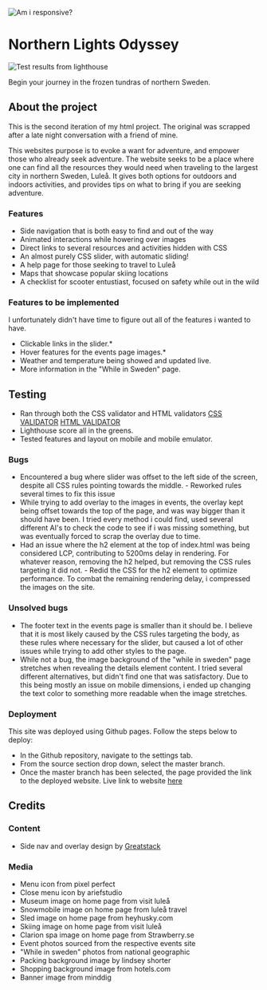 ![Am i responsive?](https://lh3.googleusercontent.com/pw/AP1GczNPvGJ-bhJl8-8Zizq9N8AcvVNmHODLdHRghr6RAz2sJ0cwnRnc35RVJ8pbDcidT6KGfdOUF-QTviDFHyGmcm6MfD3PsM8JaPBVGcC7opWMnWQ7WyM=w2400)

# Northern Lights Odyssey


![Test results from lighthouse](https://lh3.googleusercontent.com/pw/AP1GczOJtJzgG26nmyhrAzoczZyp5Q7GUvXCH_ZjF4RX8lXlqBfeZujWxp5JucYxpffDuW3el-PSU2oerKlnBMhahn4Hg_XGd-CC4FOjGuT5ZHekWQXHA1c=w2400)


Begin your journey in the frozen tundras of northern Sweden.


## About the project

This is the second iteration of my html project. The original was scrapped after a late night conversation with
a friend of mine.

This websites purpose is to evoke a want for adventure, and empower those who already seek adventure. The website
seeks to be a place where one can find all the resources they would need when traveling to the largest city in northern
Sweden, Luleå. It gives both options for outdoors and indoors activities, and provides tips on what to bring if you are
seeking adventure.

### Features

- Side navigation that is both easy to find and out of the way
- Animated interactions while howering over images
- Direct links to several resources and activities hidden with CSS
- An almost purely CSS slider, with automatic sliding!
- A help page for those seeking to travel to Luleå
- Maps that showcase popular skiing locations
- A checklist for scooter entustiast, focused on safety while out in the wild


### Features to be implemented
I unfortunately didn't have time to figure out all of the features i wanted to have.
- Clickable links in the slider.*
- Hover features for the events page images.*
- Weather and temperature being showed and updated live.
- More information in the "While in Sweden" page.


## Testing
- Ran through both the CSS validator and HTML validators
      [CSS VALIDATOR](https://jigsaw.w3.org/css-validator/) [HTML VALIDATOR](https://validator.w3.org)
- Lighthouse score all in the greens.
- Tested features and layout on mobile and mobile emulator.

### Bugs
- Encountered a bug where slider was offset to the left side of the screen, despite all CSS rules pointing towards the middle.
      - Reworked rules several times to fix this issue
- While trying to add overlay to the images in events, the overlay kept being offset towards the top of the page, and was way bigger than
  it should have been. I tried every method i could find, used several different AI's to check the code to see if i was missing something,
  but was eventually forced to scrap the overlay due to time.
- Had an issue where the h2 element at the top of index.html was being considered LCP, contributing to 5200ms delay in rendering. For whatever
  reason, removing the h2 helped, but removing the CSS rules targeting it did not.
      - Redid the CSS for the h2 element to optimize performance. To combat the remaining rendering delay, i compressed the images on the site.

### Unsolved bugs
- The footer text in the events page is smaller than it should be. I believe that it is most likely caused by the CSS rules targeting the body,
  as these rules where necessary for the slider, but caused a lot of other issues while trying to add other styles to the page.
- While not a bug, the image background of the "while in sweden" page stretches when revealing the details element content. I tried several different
  alternatives, but didn't find one that was satisfactory. Due to this being mostly an issue on mobile dimensions, i ended up changing the text color
  to something more readable when the image stretches.


### Deployment

This site was deployed using Github pages. Follow the steps below to deploy:
- In the Github repository, navigate to the settings tab.
- From the source section drop down, select the master branch.
- Once the master branch has been selected, the page provided the link to the deployed website.
Live link to website [here](https://saintcill.github.io/project-website-2/)


## Credits

### Content
- Side nav and overlay design by [Greatstack](https://www.youtube.com/watch?v=lBfshkPlMW8&t=2018s)

### Media

- Menu icon from pixel perfect
- Close menu icon by ariefstudio
- Museum image on home page from visit luleå
- Snowmobile image on home page from luleå travel
- Sled image on home page from heyhusky.com
- Skiing image on home page from visit luleå
- Clarion spa image on home page from Strawberry.se
- Event photos sourced from the respective events site
- "While in sweden" photos from national geographic
- Packing background image by lindsey shorter
- Shopping background image from hotels.com
- Banner image from minddig 
